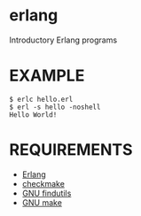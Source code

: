 # erlang

Introductory Erlang programs

# EXAMPLE

```
$ erlc hello.erl
$ erl -s hello -noshell
Hello World!
```

# REQUIREMENTS

* [Erlang](http://www.erlang.org)
* [checkmake](https://github.com/mrtazz/checkmake)
* [GNU findutils](https://www.gnu.org/software/findutils/)
* [GNU make](https://www.gnu.org/software/make/)
